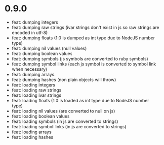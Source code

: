 # 0.9.0
- feat: dumping integers
- feat: dumping raw strings (ivar strings don't exist in js so raw strings are encoded in utf-8)
- feat: dumping floats (1.0 is dumped as int type due to NodeJS number type)
- feat: dumping nil values (null values)
- feat: dumping boolean values
- feat: dumping symbols (js symbols are converted to ruby symbols)
- feat: dumping symbol links (each js symbol is converted to symbol link when necessary)
- feat: dumping arrays
- feat: dumping hashes (non plain objects will throw)
- feat: loading integers
- feat: loading raw strings
- feat: loading ivar strings
- feat: loading floats (1.0 is loaded as int type due to NodeJS number type)
- feat: loading nil values (are converted to null on js)
- feat: loading boolean values
- feat: loading symbols (in js are converted to strings)
- feat: loading symbol links (in js are converted to strings)
- feat: loading arrays
- feat: loading hashes
